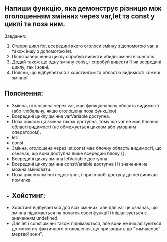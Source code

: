 ## Напиши функцію, яка демонструє різницю між оголошенням змінних через var,let та const у циклі та поза ним.

Завдання:

1. Створи цикл for, всередині якого оголоси змінну з допомогою var, а також іншу з допомогою let.
2. Після завершення циклу спробуй вивести обидві змінні в консоль.
3. Додай також ще одну змінну const, і спробуй вивести її як всередині циклу, так і зовні.
4. Поясни, що відбувається з хойстингом та областю видимості кожної змінної.


## Пояснення:
* Змінна, оголошена через var, має функціональну область видимості (або глобальну, якщо оголошена поза функцією).
* Всередині циклу змінна varVariable доступна.
* Поза циклом ця змінна також доступна, тому що var не має блочної області
видимості (не обмежується циклом або умовним оператором).
* let:
* const:
* Змінна, оголошена через let,const має блочну область видимості, що означає,
що вона доступна лише всередині блоку {}.
* Всередині циклу змінна letVariable доступна.
* Всередині циклу змінна constVariable доступна і її значення не можна
змінювати.
* Поза циклом змінні недоступні, і при спробі доступу до неї виникає помилка.
* ## Хойстинг:
* Хойстинг відбувається для всіх змінних, але для var це означає, що змінна
піднімається на початок своєї функції і ініціалізується зі значенням undefined.
* Для let і const змінні також піднімаються, але вони не ініціалізуються до
моменту фактичного оголошення, що призводить до "тимчасової мертвої зони".
